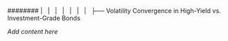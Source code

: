 ######## |   |   |   |   |   |   |   ├── Volatility Convergence in High-Yield vs. Investment-Grade Bonds

*Add content here*